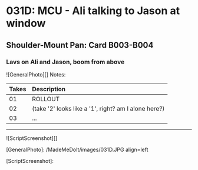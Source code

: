 # 031D: MCU - Ali talking to Jason at window

## Shoulder-Mount Pan: Card B003-B004

### Lavs on Ali and Jason, boom from above

![GeneralPhoto][]
Notes: 

| Takes | Description |
|:---|:----|
| 01 | ROLLOUT |
| 02 | (take '2' looks like a '1', right? am I alone here?) |
| 03 | ... |

----

![ScriptScreenshot][]


[GeneralPhoto]:  /MadeMeDoIt/images/031D.JPG align=left

[ScriptScreenshot]: 